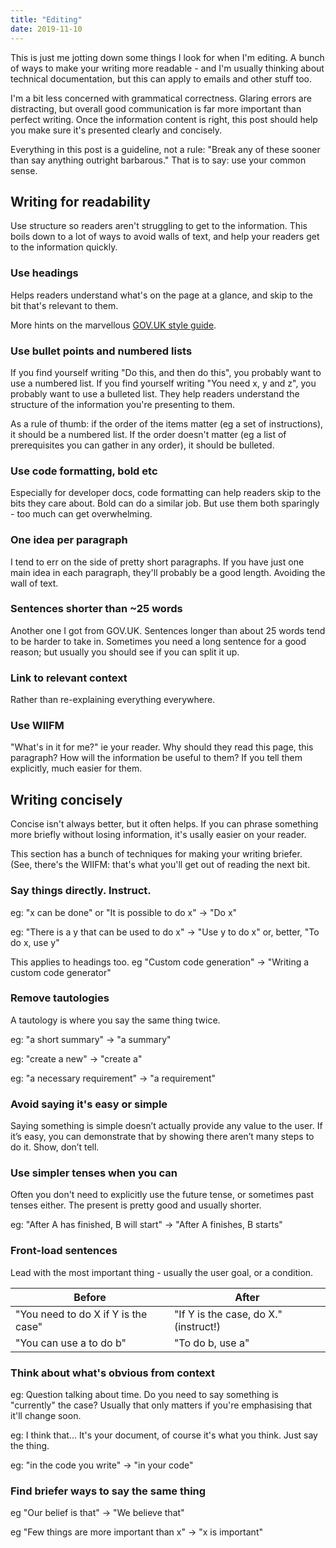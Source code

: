 ```yaml
---
title: "Editing"
date: 2019-11-10
---
```


This is just me jotting down some things I look for when I'm editing. A bunch of ways to make your writing more readable - and I'm usually thinking about technical documentation, but this can apply to emails and other stuff too.

I'm a bit less concerned with grammatical correctness. Glaring errors are distracting, but overall good communication is far more important than perfect writing. Once the information content is right, this post should help you make sure it's presented clearly and concisely.

Everything in this post is a guideline, not a rule: "Break any of these sooner than say anything outright barbarous." That is to say: use your common sense.

## Writing for readability

Use structure so readers aren't struggling to get to the information. This boils down to a lot of ways to avoid walls of text, and help your readers get to the information quickly.

### Use headings

Helps readers understand what's on the page at a glance, and skip to the bit that's relevant to them.

More hints on the marvellous [GOV.UK style guide](https://www.gov.uk/guidance/content-design/writing-for-gov-uk#titles).

### Use bullet points and numbered lists

If you find yourself writing "Do this, and then do this", you probably want to use a numbered list. If you find yourself writing "You need x, y and z", you probably want to use a bulleted list. They help readers understand the structure of the information you're presenting to them.

As a rule of thumb: if the order of the items matter (eg a set of instructions), it should be a numbered list. If the order doesn't matter (eg a list of prerequisites you can gather in any order), it should be bulleted.

### Use code formatting, bold etc

Especially for developer docs, code formatting can help readers skip to the bits they care about. Bold can do a similar job. But use them both sparingly - too much can get overwhelming.

### One idea per paragraph

I tend to err on the side of pretty short paragraphs. If you have just one main idea in each paragraph, they'll probably be a good length. Avoiding the wall of text.

### Sentences shorter than ~25 words

Another one I got from GOV.UK. Sentences longer than about 25 words tend to be harder to take in. Sometimes you need a long sentence for a good reason; but usually you should see if you can split it up.

### Link to relevant context

Rather than re-explaining everything everywhere.

### Use WIIFM

"What's in it for me?" ie your reader. Why should they read this page, this paragraph? How will the information be useful to them? If you tell them explicitly, much easier for them.

## Writing concisely

Concise isn't always better, but it often helps. If you can phrase something more briefly without losing information, it's usally easier on your reader.

This section has a bunch of techniques for making your writing briefer. (See, there's the WIIFM: that's what you'll get out of reading the next bit.

### Say things directly. Instruct.

eg: "x can be done" or "It is possible to do x" -> "Do x"

eg: "There is a y that can be used to do x" -> "Use y to do x" or, better, "To do x, use y"

This applies to headings too. eg "Custom code generation" -> "Writing a custom code generator"

### Remove tautologies

A tautology is where you say the same thing twice.

eg: "a short summary" -> "a summary"

eg: "create a new" -> "create a"

eg: "a necessary requirement" -> "a requirement"

### Avoid saying it's easy or simple

Saying something is simple doesn’t actually provide any value to the user. If it’s easy, you can demonstrate that by showing there aren’t many steps to do it. Show, don’t tell.

### Use simpler tenses when you can

Often you don't need to explicitly use the future tense, or sometimes past tenses either. The present is pretty good and usually shorter.

eg: "After A has finished, B will start" -> "After A finishes, B starts"

### Front-load sentences

Lead with the most important thing - usually the user goal, or a condition.

Before | After
--- | ---
"You need to do X if Y is the case" | "If Y is the case, do X." (instruct!)
"You can use a to do b" | "To do b, use a"

### Think about what's obvious from context

eg: Question talking about time. Do you need to say something is "currently" the case? Usually that only matters if you're emphasising that it'll change soon.

eg: I think that... It's your document, of course it's what you think. Just say the thing.

eg: "in the code you write" -> "in your code"

### Find briefer ways to say the same thing

eg "Our belief is that" -> "We believe that"

eg "Few things are more important than x" -> "x is important"


